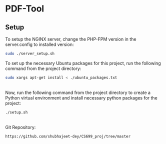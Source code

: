 # PDF-Tool

## Setup

To setup the NGINX server, change the PHP-FPM version in the server.config to installed version:
```bash
sudo ./server_setup.sh
```

To set up the necessary Ubuntu packages for this project, run the following command from the project directory:

```bash
sudo xargs apt-get install < ./ubuntu_packages.txt 
```
 \
Now, run the following command from the project directory to create a Python virtual environment and install necessary python packages for the project:

```bash
./setup.sh
```
 \
Git Repository:
```
https://github.com/shubhajeet-dey/CS699_proj/tree/master
```